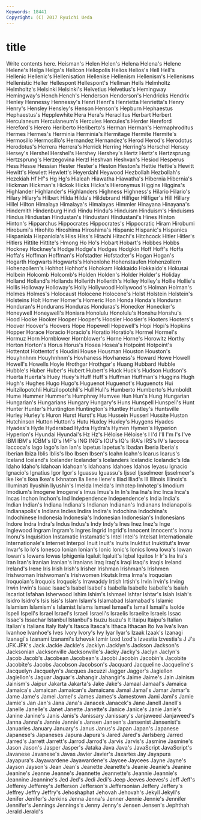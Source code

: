 ```yaml
---
Keywords: 18441 
Copyright: (C) 2017 Ryuichi Ueda
---
```


# title

Write contents here.
 Heisman's Helen Helen's Helena Helena's Helene Helene's
Helga Helga's Helicon Heliopolis Helios Helios's Hell Hell's Hellenic Hellenic's
Hellenisation Hellenise Hellenism Hellenism's Hellenisms Hellenistic Heller Hellespont Hellespont's Hellman
Hells Helmholtz Helmholtz's Helsinki Helsinki's Helvetius Helvetius's Hemingway Hemingway's Hench
Hench's Henderson Henderson's Hendricks Hendrix Henley Hennessy Hennessy's Henri Henri's
Henrietta Henrietta's Henry Henry's Hensley Hensley's Henson Henson's Hepburn Hephaestus
Hephaestus's Hepplewhite Hera Hera's Heraclitus Herbart Herbert Herculaneum Herculaneum's Hercules
Hercules's Herder Hereford Hereford's Herero Heriberto Heriberto's Herman Herman's Hermaphroditus
Hermes Hermes's Herminia Herminia's Hermitage Hermite Hermite's Hermosillo Hermosillo's Hernandez
Hernandez's Herod Herod's Herodotus Herodotus's Herrera Herrera's Herrick Herring Herring's
Herschel Hersey Hersey's Hershel Hershel's Hershey Hershey's Hertz Hertz's Hertzsprung
Hertzsprung's Herzegovina Herzl Heshvan Heshvan's Hesiod Hesperus Hess Hesse Hessian
Hester Hester's Heston Heston's Hettie Hettie's Hewitt Hewitt's Hewlett Hewlett's
Heyerdahl Heywood Hezbollah Hezbollah's Hezekiah Hf Hf's Hg Hg's Hialeah
Hiawatha Hiawatha's Hibernia Hibernia's Hickman Hickman's Hickok Hicks Hicks's Hieronymus
Higgins Higgins's Highlander Highlander's Highlanders Highness Highness's Hilario Hilario's Hilary
Hilary's Hilbert Hilda Hilda's Hildebrand Hilfiger Hilfiger's Hill Hillary Hillel
Hilton Himalaya Himalaya's Himalayas Himmler Hinayana Hinayana's Hindemith Hindenburg Hindi
Hindu Hindu's Hinduism Hinduism's Hinduisms Hindus Hindustan Hindustan's Hindustani Hindustani's
Hines Hinton Hinton's Hipparchus Hippocrates Hippocrates's Hippocratic Hiram Hirobumi Hirobumi's
Hirohito Hiroshima Hiroshima's Hispanic Hispanic's Hispanics Hispaniola Hispaniola's Hiss Hiss's
Hitachi Hitachi's Hitchcock Hitler Hitler's Hitlers Hittite Hittite's Hmong Ho
Ho's Hobart Hobart's Hobbes Hobbs Hockney Hockney's Hodge Hodge's Hodges
Hodgkin Hoff Hoff's Hoffa Hoffa's Hoffman Hoffman's Hofstadter Hofstadter's Hogan
Hogan's Hogarth Hogwarts Hogwarts's Hohenlohe Hohenstaufen Hohenzollern Hohenzollern's Hohhot Hohhot's
Hohokam Hokkaido Hokkaido's Hokusai Holbein Holcomb Holcomb's Holden Holden's Holder
Holder's Holiday Holland Holland's Hollands Hollerith Hollerith's Holley Holley's Hollie
Hollie's Hollis Holloway Holloway's Holly Hollywood Hollywood's Holman Holman's Holmes
Holmes's Holocaust Holocene Holocene's Holst Holstein Holstein's Holsteins Holt Homer
Homer's Homeric Hon Honda Honda's Honduran Honduran's Hondurans Honduras Honduras's
Honecker Honecker's Honeywell Honeywell's Honiara Honolulu Honolulu's Honshu Honshu's Hood
Hooke Hooker Hooper Hooper's Hoosier Hoosier's Hooters Hooters's Hoover Hoover's
Hoovers Hope Hopewell Hopewell's Hopi Hopi's Hopkins Hopper Horace Horacio
Horacio's Horatio Horatio's Hormel Hormel's Hormuz Horn Hornblower Hornblower's Horne
Horne's Horowitz Horthy Horton Horton's Horus Horus's Hosea Hosea's Hotpoint
Hotpoint's Hottentot Hottentot's Houdini House Housman Houston Houston's Houyhnhnm Houyhnhnm's
Hovhaness Hovhaness's Howard Howe Howell Howell's Howells Hoyle Hrothgar Hrothgar's
Huang Hubbard Hubble Hubble's Huber Huber's Hubert Hubert's Huck Huck's
Hudson Hudson's Huerta Huerta's Huey Huey's Huff Huff's Huffman Huffman's
Huggins Hugh Hugh's Hughes Hugo Hugo's Huguenot Huguenot's Huguenots Hui
Huitzilopotchli Huitzilopotchli's Hull Hull's Humberto Humberto's Humboldt Hume Hummer Hummer's
Humphrey Humvee Hun Hun's Hung Hungarian Hungarian's Hungarians Hungary Hungary's
Huns Hunspell Hunspell's Hunt Hunter Hunter's Huntington Huntington's Huntley Huntley's
Huntsville Hurley Hurley's Huron Hurst Hurst's Hus Hussein Husserl Hussite
Huston Hutchinson Hutton Hutton's Hutu Huxley Huxley's Huygens Hyades Hyades's
Hyde Hyderabad Hydra Hydra's Hymen Hymen's Hyperion Hyperion's Hyundai Hyundai's
Hz Hz's Héloise Héloise's I I'd I'll I'm I's I've
IBM IBM's ICBM's ID's IMF's ING ING's IOU's IQ's IRA's
IRS's IV's Iaccoca Iaccoca's Iago Iago's Ian Ian's Iapetus Iapetus's
Ibadan Iberia Iberia's Iberian Ibiza Iblis Iblis's Ibo Ibsen Ibsen's
Icahn Icahn's Icarus Icarus's Iceland Iceland's Icelander Icelander's Icelanders Icelandic
Icelandic's Ida Idaho Idaho's Idahoan Idahoan's Idahoans Idahoes Idahos Ieyasu
Ignacio Ignacio's Ignatius Igor Igor's Iguassu Iguassu's Ijssel Ijsselmeer Ijsselmeer's
Ike Ike's Ikea Ikea's Ikhnaton Ila Ilene Ilene's Iliad Iliad's
Ill Illinois Illinois's Illuminati Ilyushin Ilyushin's Imelda Imelda's Imhotep Imhotep's
Imodium Imodium's Imogene Imogene's Imus Imus's In In's Ina Ina's
Inc Inca Inca's Incas Inchon Inchon's Ind Independence Independence's India
India's Indian Indian's Indiana Indiana's Indianan Indianan's Indianans Indianapolis Indianapolis's
Indians Indies Indira Indira's Indochina Indochina's Indochinese Indonesia Indonesia's Indonesian
Indonesian's Indonesians Indore Indra Indra's Indus Indus's Indy Indy's Ines
Inez Inez's Inge Inglewood Ingram Ingram's Ingres Ingrid Ingrid's Innocent
Innocent's Inonu Inonu's Inquisition Instamatic Instamatic's Intel Intel's Intelsat Internationale
Internationale's Internet Interpol Inuit Inuit's Inuits Inuktitut Inuktitut's Invar Invar's
Io Io's Ionesco Ionian Ionian's Ionic Ionic's Ionics Iowa Iowa's
Iowan Iowan's Iowans Iowas Iphigenia Iqaluit Iqaluit's Iqbal Iquitos Ir
Ir's Ira Ira's Iran Iran's Iranian Iranian's Iranians Iraq Iraq's
Iraqi Iraqi's Iraqis Ireland Ireland's Irene Iris Irish Irish's Irisher
Irishman Irishman's Irishmen Irishwoman Irishwoman's Irishwomen Irkutsk Irma Irma's Iroquoian
Iroquoian's Iroquois Iroquois's Irrawaddy Irtish Irtish's Irvin Irvin's Irving Irwin
Irwin's Isaac Isaac's Isabel Isabel's Isabella Isabelle Isabelle's Isaiah Iscariot
Isfahan Isherwood Ishim Ishim's Ishmael Ishtar Ishtar's Isiah Isiah's Isidro
Isidro's Isis Isis's Islam Islam's Islamabad Islamabad's Islamic Islamism Islamism's
Islamist Islams Ismael Ismael's Ismail Ismail's Isolde Ispell Ispell's Israel
Israel's Israeli Israeli's Israelis Israelite Israels Issac Issac's Issachar Istanbul
Istanbul's Isuzu Isuzu's It Itaipu Itaipu's Italian Italian's Italians Italy
Italy's Itasca Itasca's Ithaca Ithacan Ito Iva Iva's Ivan Ivanhoe
Ivanhoe's Ives Ivory Ivory's Ivy Iyar Iyar's Izaak Izaak's Izanagi
Izanagi's Izanami Izanami's Izhevsk Izmir Izod Izod's Izvestia Izvestia's J
J's JFK JFK's Jack Jackie Jackie's Jacklyn Jacklyn's Jackson Jackson's
Jacksonian Jacksonville Jacksonville's Jacky Jacky's Jaclyn Jaclyn's Jacob Jacob's Jacobean
Jacobean's Jacobi Jacobin Jacobin's Jacobite Jacobite's Jacobs Jacobson Jacobson's Jacquard
Jacqueline Jacqueline's Jacquelyn Jacquelyn's Jacques Jacuzzi Jagger Jagger's Jagiellon Jagiellon's
Jaguar Jaguar's Jahangir Jahangir's Jaime Jaime's Jain Jainism Jainism's Jaipur
Jakarta Jakarta's Jake Jake's Jamaal Jamaal's Jamaica Jamaica's Jamaican Jamaican's
Jamaicans Jamal Jamal's Jamar Jamar's Jame Jame's Jamel Jamel's James
James's Jamestown Jami Jami's Jamie Jamie's Jan Jan's Jana Jana's
Janacek Janacek's Jane Janell Janell's Janelle Janelle's Janet Janette Janette's
Janice Janice's Janie Janie's Janine Janine's Janis Janis's Janissary Janissary's
Janjaweed Janjaweed's Janna Janna's Jannie Jannie's Jansen Jansen's Jansenist Jansenist's
Januaries January January's Janus Janus's Japan Japan's Japanese Japanese's Japaneses
Japura Japura's Jared Jared's Jarlsberg Jarred Jarred's Jarrett Jarrett's Jarrod
Jarrod's Jarvis Jarvis's Jasmine Jasmine's Jason Jason's Jasper Jasper's Jataka
Java Java's JavaScript JavaScript's Javanese Javanese's Javas Javier Javier's Jaxartes
Jay Jayapura Jayapura's Jayawardene Jayawardene's Jaycee Jaycees Jayne Jayne's Jayson
Jayson's Jean Jean's Jeanette Jeanette's Jeanie Jeanie's Jeanine Jeanine's Jeanne
Jeanne's Jeannette Jeannette's Jeannie Jeannie's Jeannine Jeannine's Jed Jed's Jedi
Jedi's Jeep Jeeves Jeeves's Jeff Jeff's Jefferey Jefferey's Jefferson Jefferson's
Jeffersonian Jeffery Jeffery's Jeffrey Jeffry Jeffry's Jehoshaphat Jehovah Jehovah's Jekyll
Jekyll's Jenifer Jenifer's Jenkins Jenna Jenna's Jenner Jennie Jennie's Jennifer
Jennifer's Jennings Jennings's Jenny Jenny's Jensen Jensen's Jephthah Jerald Jerald's
